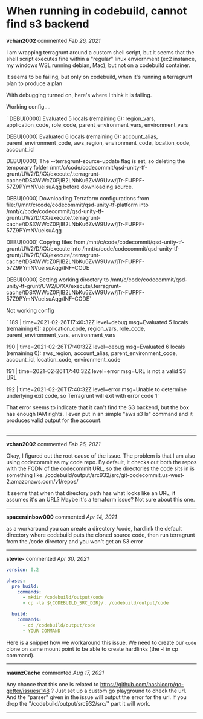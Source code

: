# When running in codebuild, cannot find s3 backend

**vchan2002** commented *Feb 26, 2021*

I am wrapping terragrunt around a custom shell script, but it seems that the shell script executes fine within a "regular" linux enviornment (ec2 instance, my windows WSL running debian, Mac), but not on a codebuild container.

It seems to be failing, but only on codebuild, when it's running a terragrunt plan to produce a plan

With debugging turned on, here's where I think it is failing.

Working config....

`
DEBU[0000] Evaluated 5 locals (remaining 6): region_vars, application_code, role_code, parent_environment_vars, environment_vars

DEBU[0000] Evaluated 6 locals (remaining 0): account_alias, parent_environment_code, aws_region, environment_code, location_code, account_id

DEBU[0000] The --terragrunt-source-update flag is set, so deleting the temporary folder /mnt/c/code/codecommit/qsd-unity-tf-grunt/UW2/D/XX/execute/.terragrunt-cache/tDSXWWcZ0PjlB2LNbKu6ZvW9Uvw/jTr-FUPPF-57Z9PYmNVueisuAqg before downloading source.

DEBU[0000] Downloading Terraform configurations from file:///mnt/c/code/codecommit/qsd-unity-tf-platform into /mnt/c/code/codecommit/qsd-unity-tf-grunt/UW2/D/XX/execute/.terragrunt-cache/tDSXWWcZ0PjlB2LNbKu6ZvW9Uvw/jTr-FUPPF-57Z9PYmNVueisuAqg

DEBU[0000] Copying files from /mnt/c/code/codecommit/qsd-unity-tf-grunt/UW2/D/XX/execute into /mnt/c/code/codecommit/qsd-unity-tf-grunt/UW2/D/XX/execute/.terragrunt-cache/tDSXWWcZ0PjlB2LNbKu6ZvW9Uvw/jTr-FUPPF-57Z9PYmNVueisuAqg/INF-CODE

DEBU[0000] Setting working directory to /mnt/c/code/codecommit/qsd-unity-tf-grunt/UW2/D/XX/execute/.terragrunt-cache/tDSXWWcZ0PjlB2LNbKu6ZvW9Uvw/jTr-FUPPF-57Z9PYmNVueisuAqg/INF-CODE`

Not working config

`
189 | time=2021-02-26T17:40:32Z level=debug msg=Evaluated 5 locals (remaining 6): application_code, region_vars, role_code, parent_environment_vars, environment_vars

190 | time=2021-02-26T17:40:32Z level=debug msg=Evaluated 6 locals (remaining 0): aws_region, account_alias, parent_environment_code, account_id, location_code, environment_code

191 | time=2021-02-26T17:40:32Z level=error msg=URL is not a valid S3 URL

192 | time=2021-02-26T17:40:32Z level=error msg=Unable to determine underlying exit code, so Terragrunt will exit with error code 1`

That error seems to indicate that it can't find the S3 backend, but the box has enough IAM rights.  I even put in an simple "aws s3 ls" command and it produces valid output for the account.  
<br />
***


**vchan2002** commented *Feb 26, 2021*

Okay, I figured out the root cause of the issue.  The problem is that I am also using codecommit as my code repo.  By default, it checks out both the repos with the FQDN of the codecommit URL, so the directories the code sits in is something like.  /codebuild/output/src932/src/git-codecommit.us-west-2.amazonaws.com/v1/repos/

It seems that when that directory path has what looks like an URL, it assumes it's an URL?  Maybe it's a terraform issue?  Not sure about this one.
***

**spacerainbow000** commented *Apr 14, 2021*

as a workaround you can create a directory /code, hardlink the default directory where codebuild puts the cloned source code, then run terragrunt from the /code directory and you won't get an S3 error
***

**stevie-** commented *Apr 30, 2021*

```yaml
version: 0.2

phases:
  pre_build:
    commands:
      - mkdir /codebuild/output/code
      - cp -la ${CODEBUILD_SRC_DIR}/. /codebuild/output/code

  build:
    commands:
      - cd /codebuild/output/code
      - YOUR COMMAND
```
Here is a snippet how we workaround this issue. We need to create our  `code` clone on same mount point to be able to create hardlinks (the -l in cp command).
***

**maunzCache** commented *Aug 17, 2021*

Any chance that this one is related to https://github.com/hashicorp/go-getter/issues/148 ?
Just set up a custom go playground to check the url. And the "parser" given in the issue will output the error for the url. If you drop the "/codebuild/output/src932/src/" part it will work.
***

